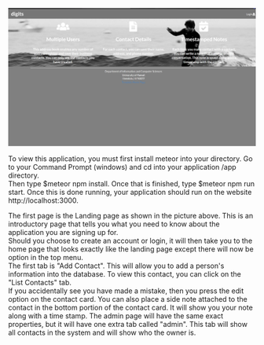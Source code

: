<img src="doc/landing.png">

To view this application, you must first install meteor into your directory.  Go to your Command Prompt (windows) and cd into your application /app directory.  
Then type $meteor npm install.  Once that is finished, type $meteor npm run start.  Once this is done running, your application should run on the website http://localhost:3000.

The first page is the Landing page as shown in the picture above.  This is an introductory page that tells you what you need to know about the application you are signing up for.  
Should you choose to create an account or login, it will then take you to the home page that looks exactly like the landing page except there will now be option in the top menu.  
The first tab is "Add Contact".  This will allow you to add a person's information into the database.  To view this contact, you can click on the "List Contacts" tab.  
If you accidentally see you have made a mistake, then you press the edit option on the contact card.  You can also place a side note attached to the contact in the bottom portion of the contact card.  It will show you your note along with a time stamp.
The admin page will have the same exact properties, but it will have one extra tab called "admin".  This tab will show all contacts in the system and will show who the owner is.  
